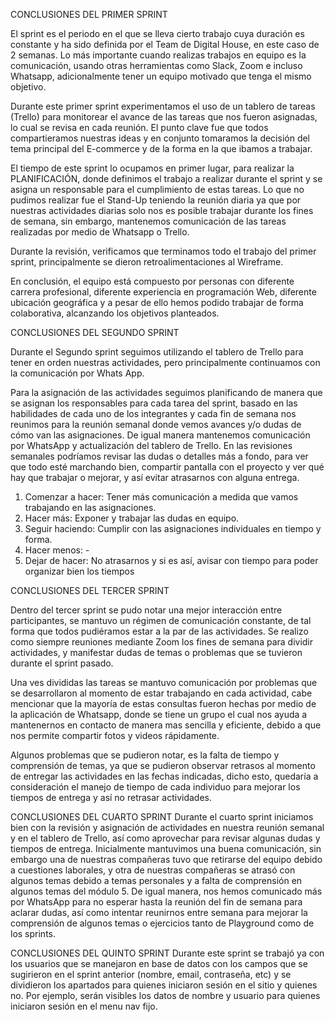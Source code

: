 CONCLUSIONES DEL PRIMER SPRINT 

El sprint es el periodo en el que se lleva cierto trabajo cuya duración es constante y ha sido definida por el Team de Digital House, en este caso de 2 semanas. Lo más importante cuando realizas trabajos en equipo es la comunicación, usando otras herramientas como Slack, Zoom e incluso Whatsapp, adicionalmente tener un equipo motivado que tenga el mismo objetivo. 

Durante este primer sprint experimentamos el uso de un tablero de tareas (Trello) para monitorear el avance de las tareas que nos fueron asignadas, lo cual se revisa en cada reunión. El punto clave fue que todos compartieramos nuestras ideas y en conjunto tomaramos la decisión del tema principal del E-commerce y de la forma en la que ibamos a trabajar. 

El tiempo de este sprint lo ocupamos en primer lugar, para realizar la PLANIFICACIÓN, donde definimos el trabajo a realizar durante el sprint y se asigna un responsable para el cumplimiento de estas tareas. Lo que no pudimos realizar fue el Stand-Up teniendo la reunión diaria ya que por nuestras actividades diarias solo nos es posible trabajar durante los fines de semana, sin embargo, mantenemos comunicación de las tareas realizadas por medio de Whatsapp o Trello.

Durante la revisión, verificamos que terminamos todo el trabajo del primer sprint, principalmente se dieron retroalimentaciones al Wireframe. 

En conclusión, el equipo está compuesto por personas con diferente carrera profesional, diferente experiencia en programación Web, diferente ubicación geográfica y a pesar de ello hemos podido trabajar de forma colaborativa, alcanzando los objetivos planteados. 


CONCLUSIONES DEL SEGUNDO SPRINT

Durante el Segundo sprint seguimos utilizando el tablero de Trello para tener en orden nuestras actividades, pero principalmente continuamos con la comunicación por Whats App. 

Para la asignación de las actividades seguimos planificando de manera que se asignan los responsables para cada tarea del sprint, basado en las habilidades de cada uno de los integrantes y cada fin de semana nos reunimos para la reunión semanal donde vemos avances y/o dudas de cómo van las asignaciones. De igual manera mantenemos comunicación por WhatsApp y actualización del tablero de Trello.
En las revisiones semanales podríamos revisar las dudas o detalles más a fondo, para ver que todo esté marchando bien, compartir pantalla con el proyecto y ver qué hay que trabajar o mejorar, y así evitar atrasarnos con alguna entrega.

1.	Comenzar a hacer: Tener más comunicación a medida que vamos trabajando en las asignaciones.
2.	Hacer más: Exponer y trabajar las dudas en equipo.
3.	Seguir haciendo: Cumplir con las asignaciones individuales en tiempo y forma.
4.	Hacer menos: -
5.	Dejar de hacer: No atrasarnos y si es así, avisar con tiempo para poder organizar bien los tiempos

CONCLUSIONES DEL TERCER SPRINT

Dentro del tercer sprint se pudo notar una mejor interacción entre participantes, se mantuvo un régimen de comunicación constante, de tal forma que todos pudiéramos estar a la par de las actividades. Se realizo como siempre reuniones mediante Zoom los fines de semana para dividir actividades, y manifestar dudas de temas o problemas que se tuvieron durante el sprint pasado.

Una ves divididas las tareas se mantuvo comunicación por problemas que se desarrollaron al momento de estar trabajando en cada actividad, cabe mencionar que la mayoría de estas consultas fueron hechas por medio de la aplicación de Whatsapp, donde se tiene un grupo el cual nos ayuda a mantenernos en contacto de manera mas sencilla y eficiente, debido a que nos permite compartir fotos y videos rápidamente.

Algunos problemas que se pudieron notar, es la falta de tiempo y comprensión de temas, ya que se pudieron observar retrasos al momento de entregar las actividades en las fechas indicadas, dicho esto, quedaría a consideración el manejo de tiempo de cada individuo para mejorar los tiempos de entrega y así no retrasar actividades.

CONCLUSIONES DEL CUARTO SPRINT
Durante el cuarto sprint iniciamos bien con la revisión y asignación de actividades en nuestra reunión semanal y en el tablero de Trello, así como aprovechar para revisar algunas dudas y tiempos de entrega.
Inicialmente mantuvimos una buena comunicación, sin embargo una de nuestras compañeras tuvo que retirarse del equipo debido a cuestiones laborales, y otra de nuestras compañeras se atrasó con algunos temas debido a temas personales y a falta de comprensión en algunos temas del módulo 5.
De igual manera, nos hemos comunicado más por WhatsApp para no esperar hasta la reunión del fin de semana para aclarar dudas, así como intentar reunirnos entre semana para mejorar la comprensión de algunos temas o ejercicios tanto de Playground como de los sprints.

CONCLUSIONES DEL QUINTO SPRINT
Durante este sprint se trabajó ya con los usuarios que se manejaron en base de datos con los campos que se sugirieron en el sprint anterior (nombre, email, contraseña, etc) y se dividieron los apartados para quienes iniciaron sesión en el sitio y quienes no. Por ejemplo, serán visibles los datos de nombre y usuario para quienes iniciaron sesión en el menu nav fijo.
